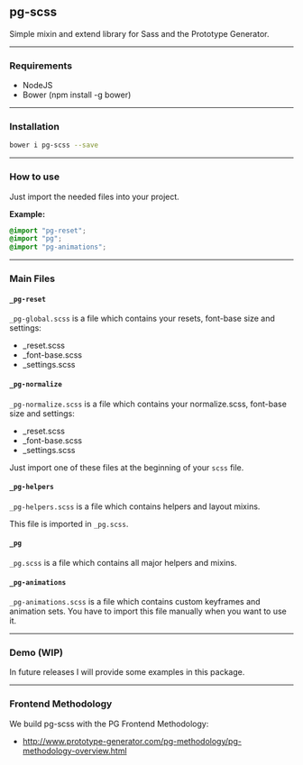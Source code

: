 ## pg-scss

Simple mixin and extend library for Sass and the Prototype Generator.

---------------------------------------------------
### Requirements

- NodeJS
- Bower (npm install -g bower)

---------------------------------------------------
### Installation

``` bash
bower i pg-scss --save
```

---------------------------------------------------
### How to use

Just import the needed files into your project.

**Example:**

``` scss
@import "pg-reset";
@import "pg";
@import "pg-animations";
```

---------------------------------------------------
### Main Files

#### `_pg-reset`

`_pg-global.scss` is a file which contains your resets, font-base size and settings: 
- _reset.scss
- _font-base.scss
- _settings.scss

#### `_pg-normalize`

`_pg-normalize.scss` is a file which contains your normalize.scss, font-base size and settings: 
- _reset.scss
- _font-base.scss
- _settings.scss

Just import one of these files at the beginning of your `scss` file.

#### `_pg-helpers`

`_pg-helpers.scss` is a file which contains helpers and layout mixins.

This file is imported in `_pg.scss`.

#### `_pg`

`_pg.scss` is a file which contains all major helpers and mixins.

#### `_pg-animations`

`_pg-animations.scss` is a file which contains custom keyframes and animation sets. You have to import this file manually when you want to use it.

---------------------------------------------------
### Demo (WIP)

In future releases I will provide some examples in this package.

---------------------------------------------------
### Frontend Methodology

We build pg-scss with the PG Frontend Methodology: 
* http://www.prototype-generator.com/pg-methodology/pg-methodology-overview.html
